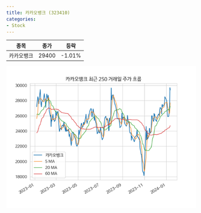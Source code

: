 ```yaml
---
title: 카카오뱅크 (323410)
categories:
- Stock
---
```


|종목|종가|등락|
|----|----|----|
|카카오뱅크|29400|-1.01%|

<!-- more -->

![323410](/assets/images/stock/323410.png)